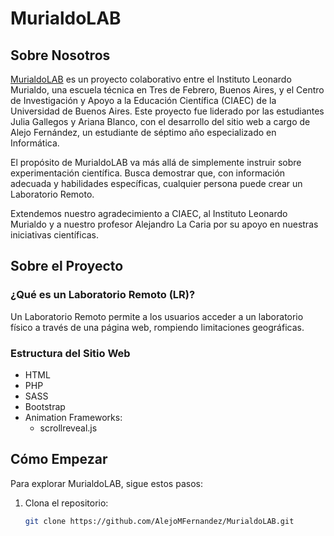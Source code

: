 # MurialdoLAB

## Sobre Nosotros

[MurialdoLAB](https://github.com/AlejoMFernandez/MurialdoLAB) es un proyecto colaborativo entre el Instituto Leonardo Murialdo, una escuela técnica en Tres de Febrero, Buenos Aires, y el Centro de Investigación y Apoyo a la Educación Científica (CIAEC) de la Universidad de Buenos Aires. Este proyecto fue liderado por las estudiantes Julia Gallegos y Ariana Blanco, con el desarrollo del sitio web a cargo de Alejo Fernández, un estudiante de séptimo año especializado en Informática.

El propósito de MurialdoLAB va más allá de simplemente instruir sobre experimentación científica. Busca demostrar que, con información adecuada y habilidades específicas, cualquier persona puede crear un Laboratorio Remoto.

Extendemos nuestro agradecimiento a CIAEC, al Instituto Leonardo Murialdo y a nuestro profesor Alejandro La Caria por su apoyo en nuestras iniciativas científicas.

## Sobre el Proyecto

### ¿Qué es un Laboratorio Remoto (LR)?

Un Laboratorio Remoto permite a los usuarios acceder a un laboratorio físico a través de una página web, rompiendo limitaciones geográficas.

### Estructura del Sitio Web

- HTML
- PHP
- SASS
- Bootstrap
- Animation Frameworks:
  - scrollreveal.js

## Cómo Empezar

Para explorar MurialdoLAB, sigue estos pasos:

1. Clona el repositorio:
   ```bash
   git clone https://github.com/AlejoMFernandez/MurialdoLAB.git
